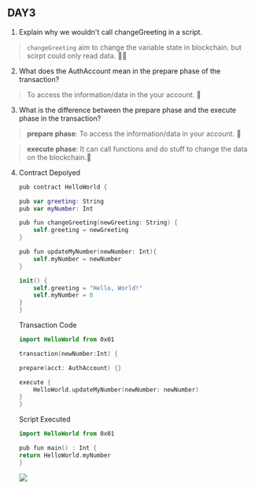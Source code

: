 ## DAY3

1. Explain why we wouldn't call changeGreeting in a script.
>  `changeGreeting` aim to change the variable state in blockchain. but scirpt could only read data. 🐱‍🚀

2. What does the AuthAccount mean in the prepare phase of the transaction?
>  To access the information/data in the your account. 🍨

3. What is the difference between the prepare phase and the execute phase in the transaction?
>  **prepare phase**: To access the information/data in your account.  🧇

>  **execute phase**: It can call functions and do stuff to change the data on the blockchain.👀

4. Contract Depolyed
    ```swift
    pub contract HelloWorld {

    pub var greeting: String
    pub var myNumber: Int

    pub fun changeGreeting(newGreeting: String) {
        self.greeting = newGreeting
    }

    pub fun updateMyNumber(newNumber: Int){
        self.myNumber = newNumber
    }

    init() {
        self.greeting = "Hello, World!"
        self.myNumber = 0
    }
    }
    ```
    Transaction Code
    ```swift
    import HelloWorld from 0x01

    transaction(newNumber:Int) {

    prepare(acct: AuthAccount) {}

    execute {
        HelloWorld.updateMyNumber(newNumber: newNumber)
    }
    }
    ```
    Script Executed
    ```swift
    import HelloWorld from 0x01

    pub fun main() : Int {
    return HelloWorld.myNumber
    }
    ```
    <img src="https://gitee.com/song_tianyi/picture-host/raw/master/ndata/20220305135455.png"/>